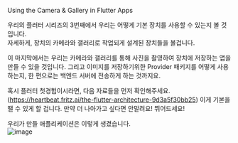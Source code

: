 Using the Camera & Gallery in Flutter Apps

우리의 플러터 시리즈의 3번째에서 우리는 어떻게 기본 장치를 사용할 수 있는지 볼 것입니다.  
자세하게, 장치의 카메라와 갤러리로 작업되게 설계된 장치들을 볼겁니다.  

이 마지막에서는 우리는 카메라와 갤러리를 통해 사진을 촬영하여 장치에 저장하는 앱을 만들 수 있을 것입니다. 
그리고 이미지를 저장하기위한 Provider 패키지를 어떻게 사용하는지, 한 편으로는 백엔드 서버에 전송하게 하는 것까지요.

혹시 플러터 첫경험이시라면, 다음 자료들을 먼저 확인해주세요. (https://heartbeat.fritz.ai/the-flutter-architecture-9d3a5f30bb25)
이게 기본을 땔 수 있게 할 겁니다. 만약 더 나아가고 싶다면 안말려요! 뛰어드세요!


우리가 만들 애플리케이션은 이렇게 생겼습니다.  
![image]('https://miro.medium.com/max/1400/1*BVd5E8Bp95_1vqahKwJOEA.jpeg')
